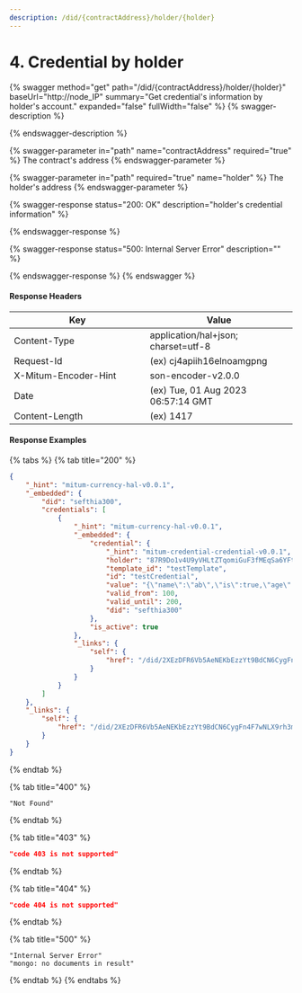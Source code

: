 ```yaml
---
description: /did/{contractAddress}/holder/{holder}
---
```


# 4. Credential by holder

{% swagger method="get" path="/did/{contractAddress}/holder/{holder}" baseUrl="http://node_IP" summary="Get credential's information by holder's account." expanded="false" fullWidth="false" %}
{% swagger-description %}

{% endswagger-description %}

{% swagger-parameter in="path" name="contractAddress" required="true" %}
The contract's address
{% endswagger-parameter %}

{% swagger-parameter in="path" required="true" name="holder" %}
The holder's address
{% endswagger-parameter %}

{% swagger-response status="200: OK" description="holder's credential information" %}

{% endswagger-response %}

{% swagger-response status="500: Internal Server Error" description="" %}

{% endswagger-response %}
{% endswagger %}



#### Response Headers

<table><thead><tr><th width="226">Key</th><th>Value</th></tr></thead><tbody><tr><td>Content-Type</td><td>application/hal+json; charset=utf-8</td></tr><tr><td>Request-Id</td><td>(ex) cj4apiih16elnoamgpng</td></tr><tr><td>X-Mitum-Encoder-Hint</td><td>son-encoder-v2.0.0</td></tr><tr><td>Date</td><td>(ex) Tue, 01 Aug 2023 06:57:14 GMT</td></tr><tr><td>Content-Length</td><td>(ex) 1417</td></tr></tbody></table>



#### Response Examples

{% tabs %}
{% tab title="200" %}
```json
{
    "_hint": "mitum-currency-hal-v0.0.1",
    "_embedded": {
        "did": "sefthia300",
        "credentials": [
            {
                "_hint": "mitum-currency-hal-v0.0.1",
                "_embedded": {
                    "credential": {
                        "_hint": "mitum-credential-credential-v0.0.1",
                        "holder": "87R9Do1v4U9yVHLtZTqomiGuF3fMEqSa6YFtkw18uJaUmca",
                        "template_id": "testTemplate",
                        "id": "testCredential",
                        "value": "{\"name\":\"ab\",\"is\":true,\"age\":17}",
                        "valid_from": 100,
                        "valid_until": 200,
                        "did": "sefthia300"
                    },
                    "is_active": true
                },
                "_links": {
                    "self": {
                        "href": "/did/2XEzDFR6Vb5AeNEKbEzzYt9BdCN6CygFn4F7wNLX9rh3mca/template/testTemplate/credential/testCredential"
                    }
                }
            }
        ]
    },
    "_links": {
        "self": {
            "href": "/did/2XEzDFR6Vb5AeNEKbEzzYt9BdCN6CygFn4F7wNLX9rh3mca/holder/87R9Do1v4U9yVHLtZTqomiGuF3fMEqSa6YFtkw18uJaUmca"
        }
    }
}
```
{% endtab %}

{% tab title="400" %}
```
"Not Found"
```
{% endtab %}

{% tab title="403" %}
```json
"code 403 is not supported"
```
{% endtab %}

{% tab title="404" %}
```json
"code 404 is not supported"
```
{% endtab %}

{% tab title="500" %}
```
"Internal Server Error"
"mongo: no documents in result"
```
{% endtab %}
{% endtabs %}

